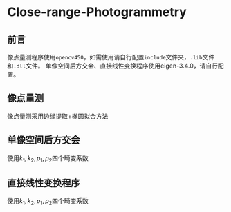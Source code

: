 # Close-range-Photogrammetry
## 前言

像点量测程序使用`opencv450`，如需使用请自行配置`include`文件夹，`.lib`文件和`.dll`文件。
单像空间后方交会、直接线性变换程序使用eigen-3.4.0，请自行配置。

## 像点量测
像点量测采用边缘提取+椭圆拟合方法

## 单像空间后方交会
使用$k_1,k_2,p_1,p_2$四个畸变系数

## 直接线性变换程序
使用$k_1,k_2,p_1,p_2$四个畸变系数
